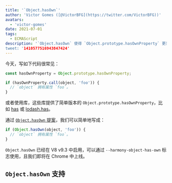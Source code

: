 ```yaml
---
title: '`Object.hasOwn`'
author: 'Victor Gomes ([@VictorBFG](https://twitter.com/VictorBFG))'
avatars:
  - 'victor-gomes'
date: 2021-07-01
tags:
  - ECMAScript
description: '`Object.hasOwn` 使得 `Object.prototype.hasOwnProperty` 更易访问。
tweet: '1410577516943847424'
---
```


今天，写如下代码很常见：

```js
const hasOwnProperty = Object.prototype.hasOwnProperty;

if (hasOwnProperty.call(object, 'foo')) {
  // `object` 拥有属性 `foo`。
}
```

或者使用库，这些库提供了简单版本的 `Object.prototype.hasOwnProperty`，比如 [has](https://www.npmjs.com/package/has) 或 [lodash.has](https://www.npmjs.com/package/lodash.has)。

通过 [`Object.hasOwn` 提案](https://github.com/tc39/proposal-accessible-object-hasownproperty)，我们可以简单地写成：

```js
if (Object.hasOwn(object, 'foo')) {
  // `object` 拥有属性 `foo`。
}
```

`Object.hasOwn` 已经在 V8 v9.3 中启用，可以通过 `--harmony-object-has-own` 标志使用，且我们即将在 Chrome 中上线。

## `Object.hasOwn` 支持

<feature-support chrome="yes https://chromium-review.googlesource.com/c/v8/v8/+/2922117"
                 firefox="yes https://hg.mozilla.org/try/rev/94515f78324e83d4fd84f4b0ab764b34aabe6d80"
                 safari="yes https://bugs.webkit.org/show_bug.cgi?id=226291"
                 nodejs="no"
                 babel="yes https://github.com/zloirock/core-js#accessible-objectprototypehasownproperty"></feature-support>

<!--truncate-->